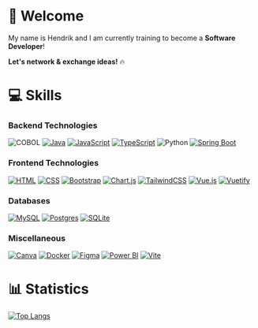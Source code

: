 # 👋 Welcome
My name is Hendrik and I am currently training to become a **Software Developer**!

**Let's network & exchange ideas!** 🔥

# 💻 Skills
### Backend Technologies
![COBOL](https://img.shields.io/badge/COBOL-%23007A5E.svg?style=flat-square&logo=cobol&logoColor=white)
[![Java](https://img.shields.io/badge/Java-%23ED8B00.svg?logo=openjdk&logoColor=white)](#)
[![JavaScript](https://img.shields.io/badge/JavaScript-F7DF1E?logo=javascript&logoColor=000)](#)
[![TypeScript](https://img.shields.io/badge/TypeScript-3178C6?logo=typescript&logoColor=fff)](#)
![Python](https://img.shields.io/badge/Python-%233776AB.svg?style=flat-square&logo=python&logoColor=white)
[![Spring Boot](https://img.shields.io/badge/Spring%20Boot-6DB33F?logo=springboot&logoColor=fff)](#)

### Frontend Technologies
[![HTML](https://img.shields.io/badge/HTML-%23E34F26.svg?logo=html5&logoColor=white)](#)
[![CSS](https://img.shields.io/badge/CSS-1572B6?logo=css3&logoColor=fff)](#)
[![Bootstrap](https://img.shields.io/badge/Bootstrap-7952B3?logo=bootstrap&logoColor=fff)](#)
[![Chart.js](https://img.shields.io/badge/Chart.js-FF6384?logo=chartdotjs&logoColor=fff)](#)
[![TailwindCSS](https://img.shields.io/badge/Tailwind%20CSS-%2338B2AC.svg?logo=tailwind-css&logoColor=white)](#)
[![Vue.js](https://img.shields.io/badge/Vue.js-4FC08D?logo=vuedotjs&logoColor=fff)](#)
[![Vuetify](https://img.shields.io/badge/Vuetify-1867C0?logo=vuetify&logoColor=fff)](#)

### Databases
[![MySQL](https://img.shields.io/badge/MySQL-4479A1?logo=mysql&logoColor=fff)](#)
[![Postgres](https://img.shields.io/badge/Postgres-%23316192.svg?logo=postgresql&logoColor=white)](#)
[![SQLite](https://img.shields.io/badge/SQLite-%2307405e.svg?logo=sqlite&logoColor=white)](#)

### Miscellaneous
[![Canva](https://img.shields.io/badge/Canva-%2300C4CC.svg?&logo=Canva&logoColor=white)](#)
[![Docker](https://img.shields.io/badge/Docker-2496ED?logo=docker&logoColor=fff)](#)
[![Figma](https://img.shields.io/badge/Figma-F24E1E?logo=figma&logoColor=white)](#)
[![Power BI](https://custom-icon-badges.demolab.com/badge/Power%20BI-F1C912?logo=power-bi&logoColor=fff)](#)
[![Vite](https://img.shields.io/badge/Vite-646CFF?logo=vite&logoColor=fff)](#)

# 📊 Statistics
[![Top Langs](https://github-readme-stats.vercel.app/api/top-langs/?username=HendrikD2005&layout=compact)](https://github.com/anuraghazra/github-readme-stats)
